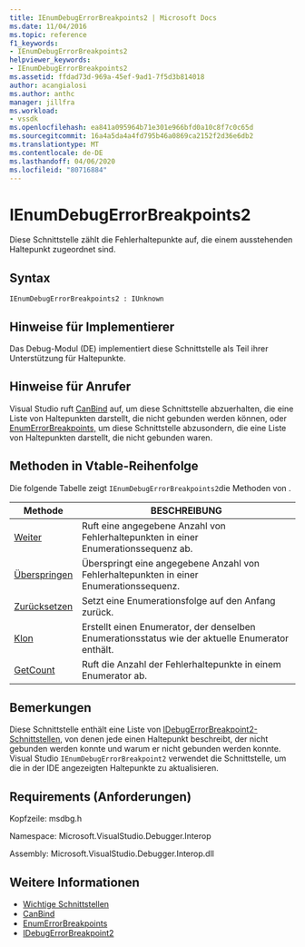 ```yaml
---
title: IEnumDebugErrorBreakpoints2 | Microsoft Docs
ms.date: 11/04/2016
ms.topic: reference
f1_keywords:
- IEnumDebugErrorBreakpoints2
helpviewer_keywords:
- IEnumDebugErrorBreakpoints2
ms.assetid: ffdad73d-969a-45ef-9ad1-7f5d3b814018
author: acangialosi
ms.author: anthc
manager: jillfra
ms.workload:
- vssdk
ms.openlocfilehash: ea841a095964b71e301e966bfd0a10c8f7c0c65d
ms.sourcegitcommit: 16a4a5da4a4fd795b46a0869ca2152f2d36e6db2
ms.translationtype: MT
ms.contentlocale: de-DE
ms.lasthandoff: 04/06/2020
ms.locfileid: "80716884"
---
```

# <a name="ienumdebugerrorbreakpoints2"></a>IEnumDebugErrorBreakpoints2
Diese Schnittstelle zählt die Fehlerhaltepunkte auf, die einem ausstehenden Haltepunkt zugeordnet sind.

## <a name="syntax"></a>Syntax

```
IEnumDebugErrorBreakpoints2 : IUnknown
```

## <a name="notes-for-implementers"></a>Hinweise für Implementierer
 Das Debug-Modul (DE) implementiert diese Schnittstelle als Teil ihrer Unterstützung für Haltepunkte.

## <a name="notes-for-callers"></a>Hinweise für Anrufer
 Visual Studio ruft [CanBind](../../../extensibility/debugger/reference/idebugpendingbreakpoint2-canbind.md) auf, um diese Schnittstelle abzuerhalten, die eine Liste von Haltepunkten darstellt, die nicht gebunden werden können, oder [EnumErrorBreakpoints,](../../../extensibility/debugger/reference/idebugpendingbreakpoint2-enumerrorbreakpoints.md) um diese Schnittstelle abzusondern, die eine Liste von Haltepunkten darstellt, die nicht gebunden waren.

## <a name="methods-in-vtable-order"></a>Methoden in Vtable-Reihenfolge
 Die folgende Tabelle zeigt `IEnumDebugErrorBreakpoints2`die Methoden von .

|Methode|BESCHREIBUNG|
|------------|-----------------|
|[Weiter](../../../extensibility/debugger/reference/ienumdebugerrorbreakpoints2-next.md)|Ruft eine angegebene Anzahl von Fehlerhaltepunkten in einer Enumerationssequenz ab.|
|[Überspringen](../../../extensibility/debugger/reference/ienumdebugerrorbreakpoints2-skip.md)|Überspringt eine angegebene Anzahl von Fehlerhaltepunkten in einer Enumerationssequenz.|
|[Zurücksetzen](../../../extensibility/debugger/reference/ienumdebugerrorbreakpoints2-reset.md)|Setzt eine Enumerationsfolge auf den Anfang zurück.|
|[Klon](../../../extensibility/debugger/reference/ienumdebugerrorbreakpoints2-clone.md)|Erstellt einen Enumerator, der denselben Enumerationsstatus wie der aktuelle Enumerator enthält.|
|[GetCount](../../../extensibility/debugger/reference/ienumdebugerrorbreakpoints2-getcount.md)|Ruft die Anzahl der Fehlerhaltepunkte in einem Enumerator ab.|

## <a name="remarks"></a>Bemerkungen
 Diese Schnittstelle enthält eine Liste von [IDebugErrorBreakpoint2-Schnittstellen,](../../../extensibility/debugger/reference/idebugerrorbreakpoint2.md) von denen jede einen Haltepunkt beschreibt, der nicht gebunden werden konnte und warum er nicht gebunden werden konnte. Visual Studio `IEnumDebugErrorBreakpoint2` verwendet die Schnittstelle, um die in der IDE angezeigten Haltepunkte zu aktualisieren.

## <a name="requirements"></a>Requirements (Anforderungen)
 Kopfzeile: msdbg.h

 Namespace: Microsoft.VisualStudio.Debugger.Interop

 Assembly: Microsoft.VisualStudio.Debugger.Interop.dll

## <a name="see-also"></a>Weitere Informationen
- [Wichtige Schnittstellen](../../../extensibility/debugger/reference/core-interfaces.md)
- [CanBind](../../../extensibility/debugger/reference/idebugpendingbreakpoint2-canbind.md)
- [EnumErrorBreakpoints](../../../extensibility/debugger/reference/idebugpendingbreakpoint2-enumerrorbreakpoints.md)
- [IDebugErrorBreakpoint2](../../../extensibility/debugger/reference/idebugerrorbreakpoint2.md)
